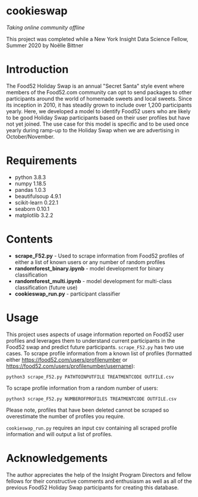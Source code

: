 # cookieswap

*Taking online community offline*

This project was completed while a New York Insight Data Science Fellow, Summer 2020 by Noëlle Bittner

# Introduction

The Food52 Holiday Swap is an annual "Secret Santa" style event where members of the Food52.com community can opt to send packages to other participants around the world of homemade sweets and local sweets. Since its inception in 2010, it has steadily grown to include over 1,200 participants yearly. Here, we developed a model to identify Food52 users who are likely to be good Holiday Swap participants based on their user profiles but have not yet joined. The use case for this model is specific and to be used once yearly during ramp-up to the Holiday Swap when we are advertising in October/November. 

# Requirements
* python 3.8.3
* numpy 1.18.5
* pandas 1.0.3
* beautifulsoup 4.9.1
* scikit-learn 0.22.1
* seaborn 0.10.1
* matplotlib 3.2.2

# Contents
+ **scrape_F52.py** - Used to scrape information from Food52 profiles of either a list of known users or any number of random profiles
+ **randomforest_binary.ipynb** - model development for binary classification
+ **randomforest_multi.ipynb** - model development for multi-class classification (future use)
+ **cookieswap_run.py** - participant classifier 

# Usage

This project uses aspects of usage information reported on Food52 user profiles and leverages them to understand current participants in the Food52 swap and predict future participants. `scrape_F52.py` has two use cases. To scrape profile information from a known list of profiles (formatted either https://food52.com/users/profilenumber or https://food52.com/users/profilenumber/username): 

`python3 scrape_F52.py PATHTOINPUTFILE TREATMENTCODE OUTFILE.csv`

To scrape profile information from a random number of users:

`python3 scrape_F52.py NUMBEROFPROFILES TREATMENTCODE OUTFILE.csv`

Please note, profiles that have been deleted cannot be scraped so overestimate the number of profiles you require. 

`cookieswap_run.py` requires an input csv containing all scraped profile information and will output a list of profiles. 

# Acknowledgements
The author appreciates the help of the Insight Program Directors and fellow fellows for their constructive comments and enthusiasm as well as all of the previous Food52 Holiday Swap participants for creating this database. 

